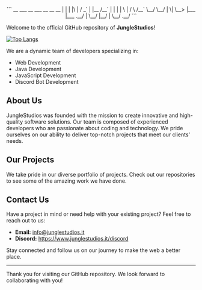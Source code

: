 <center>
```
                __        ___  __  ___       __     __   __  
   | |  | |\ | / _` |    |__  /__`  |  |  | |  \ | /  \ /__` 
\__/ \__/ | \| \__> |___ |___ .__/  |  \__/ |__/ | \__/ .__/
```
</center>

Welcome to the official GitHub repository of **JungleStudios**!

[![Top Langs](https://github-readme-stats.vercel.app/api/top-langs/?username=JungleStudios)](https://www.junglestudios.it)

We are a dynamic team of developers specializing in:
- Web Development
- Java Development
- JavaScript Development
- Discord Bot Development

## About Us

JungleStudios was founded with the mission to create innovative and high-quality software solutions. Our team is composed of experienced developers who are passionate about coding and technology. We pride ourselves on our ability to deliver top-notch projects that meet our clients' needs.

## Our Projects

We take pride in our diverse portfolio of projects. Check out our repositories to see some of the amazing work we have done.

## Contact Us

Have a project in mind or need help with your existing project? Feel free to reach out to us:

- **Email:** info@junglestudios.it
- **Discord:** https://www.junglestudios.it/discord

Stay connected and follow us on our journey to make the web a better place.

---

Thank you for visiting our GitHub repository. We look forward to collaborating with you!

